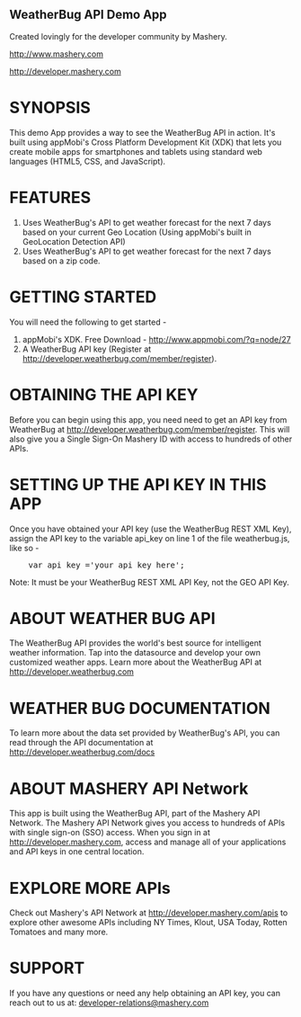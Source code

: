 WeatherBug API Demo App
-----------------------------------
Created lovingly for the developer community by Mashery.

http://www.mashery.com

http://developer.mashery.com


SYNOPSIS
==================================================================

This demo App provides a way to see the WeatherBug API in action. 
It's built using appMobi's Cross Platform Development Kit (XDK) that 
lets you create mobile apps for smartphones and tablets using standard 
web languages (HTML5, CSS, and JavaScript).

FEATURES
==================================================================

1. Uses WeatherBug's API to get weather forecast for the next 7 days 
based on your current Geo Location (Using appMobi's built in GeoLocation 
Detection API)
2. Uses WeatherBug's API to get weather forecast for the next 7 days 
based on a zip code.


GETTING STARTED
==================================================================

You will need the following to get started -

1. appMobi's XDK. Free Download - http://www.appmobi.com/?q=node/27
2. A WeatherBug API key (Register at http://developer.weatherbug.com/member/register).

OBTAINING THE API KEY
==================================================================

Before you can begin using this app, you need need to get an API key 
from WeatherBug at http://developer.weatherbug.com/member/register. 
This will also give you a Single Sign-On Mashery ID with access to 
hundreds of other APIs.


SETTING UP THE API KEY IN THIS APP
==================================================================

Once you have obtained your API key (use the WeatherBug REST XML Key), 
assign the API key to the variable api_key on line 1 of the file 
weatherbug.js, like so -

<pre>
	var api_key ='your_api_key_here';
</pre>

Note: It must be your WeatherBug REST XML API Key, not the GEO API Key.

ABOUT WEATHER BUG API
==================================================================

The WeatherBug API provides the world's best source for intelligent 
weather information. Tap into the datasource and develop your own 
customized weather apps. Learn more about the WeatherBug API at http://developer.weatherbug.com


WEATHER BUG DOCUMENTATION
==================================================================

To learn more about the data set provided by WeatherBug's API, you 
can read through the API documentation at 
http://developer.weatherbug.com/docs


ABOUT MASHERY API Network
==================================================================
This app is built using the WeatherBug API, part of the Mashery API 
Network. The Mashery API Network gives you access to hundreds of APIs 
with single sign-on (SSO) access. When you sign in at 
http://developer.mashery.com, access and manage all of your applications 
and API keys in one central location.


EXPLORE MORE APIs
==================================================================
Check out Mashery's API Network at http://developer.mashery.com/apis 
to explore other awesome APIs including NY Times, Klout, USA Today, 
Rotten Tomatoes and many more. 


SUPPORT
==================================================================
If you have any questions or need any help obtaining an API key, 
you can reach out to us at: developer-relations@mashery.com
